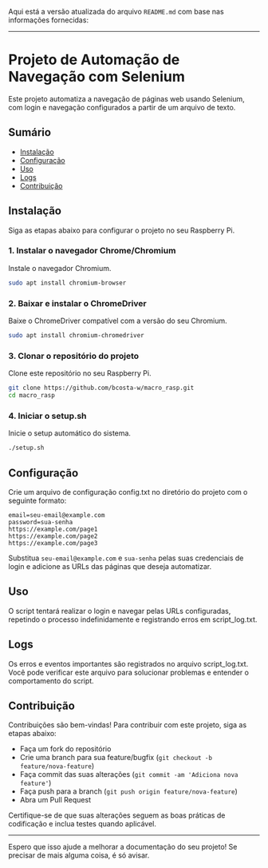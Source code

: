 Aqui está a versão atualizada do arquivo `README.md` com base nas informações fornecidas:

---

# Projeto de Automação de Navegação com Selenium

Este projeto automatiza a navegação de páginas web usando Selenium, com login e navegação configurados a partir de um arquivo de texto.

## Sumário

- [Instalação](#instalação)
- [Configuração](#configuração)
- [Uso](#uso)
- [Logs](#logs)
- [Contribuição](#contribuição)

## Instalação

Siga as etapas abaixo para configurar o projeto no seu Raspberry Pi.

### 1. Instalar o navegador Chrome/Chromium
Instale o navegador Chromium.

```bash
sudo apt install chromium-browser
```

### 2. Baixar e instalar o ChromeDriver
Baixe o ChromeDriver compatível com a versão do seu Chromium.

```bash
sudo apt install chromium-chromedriver
```

### 3. Clonar o repositório do projeto
Clone este repositório no seu Raspberry Pi.

```bash
git clone https://github.com/bcosta-w/macro_rasp.git
cd macro_rasp
```

### 4. Iniciar o setup.sh
Inicie o setup automático do sistema.

```bash
./setup.sh
```

## Configuração
Crie um arquivo de configuração config.txt no diretório do projeto com o seguinte formato:

```
email=seu-email@example.com
password=sua-senha
https://example.com/page1
https://example.com/page2
https://example.com/page3
```

Substitua `seu-email@example.com` e `sua-senha` pelas suas credenciais de login e adicione as URLs das páginas que deseja automatizar.

## Uso
O script tentará realizar o login e navegar pelas URLs configuradas, repetindo o processo indefinidamente e registrando erros em script_log.txt.

## Logs
Os erros e eventos importantes são registrados no arquivo script_log.txt. Você pode verificar este arquivo para solucionar problemas e entender o comportamento do script.

## Contribuição
Contribuições são bem-vindas! Para contribuir com este projeto, siga as etapas abaixo:

- Faça um fork do repositório
- Crie uma branch para sua feature/bugfix (`git checkout -b feature/nova-feature`)
- Faça commit das suas alterações (`git commit -am 'Adiciona nova feature'`)
- Faça push para a branch (`git push origin feature/nova-feature`)
- Abra um Pull Request

Certifique-se de que suas alterações seguem as boas práticas de codificação e inclua testes quando aplicável.

---

Espero que isso ajude a melhorar a documentação do seu projeto! Se precisar de mais alguma coisa, é só avisar.
